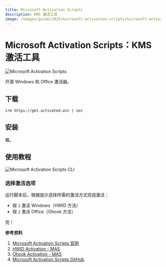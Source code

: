 ```yaml
---
title: Microsoft Activation Scripts
description: KMS 激活工具
image: /images/guide/2025/microsoft-activation-scripts/microsoft-activation-scripts.webp
---
```


# Microsoft Activation Scripts：KMS 激活工具

<p></p>
<ClientOnly><Img src="/images/guide/2025/microsoft-activation-scripts/microsoft-activation-scripts.webp" alt="Microsoft Activation Scripts" /></ClientOnly>

开源 Windows 和 Office 激活器。

## 下载

``` shell
irm https://get.activated.win | iex
```

## 安装

略。

## 使用教程

<ClientOnly><Img src="/images/guide/2025/microsoft-activation-scripts/microsoft-activation-scripts-cli.webp" alt="Microsoft Activation Scripts CLI" /></ClientOnly>

### 选择激活选项

运行脚本后，根据提示选择所需的激活方式完成激活：

- 按 `1` 激活 Windows（HWID 方法）
- 按 `2` 激活 Office（Ohook 方法）

完！

**参考资料**

1. [Microsoft Activation Scripts 官网](https://massgrave.dev/)
2. [HWID Activation - MAS](https://massgrave.dev/hwid)
3. [Ohook Activation - MAS](https://massgrave.dev/ohook)
4. [Microsoft Activation Scripts GitHub](https://github.com/massgravel/Microsoft-Activation-Scripts)